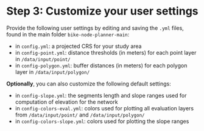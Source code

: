 # Step 3: Customize your user settings

Provide the following user settings by editing and saving the `.yml` files, found in the main folder `bike-node-planner-main`:

* in `config.yml`: a projected CRS for your study area
* in `config-point.yml`: distance thresholds (in meters) for each point layer in `/data/input/point/`
* in `config-polygon.yml`: buffer distances (in meters) for each polygon layer in `/data/input/polygon/`

**Optionally**, you can also customize the following default settings:
* in `config-slope.yml`: the segments length and slope ranges used for computation of elevation for the network
* in `config-colors-eval.yml`: colors used for plotting all evaluation layers from `/data/input/point/` and `/data/input/polygon/`
* in `config-colors-slope.yml`: colors used for plotting the slope ranges